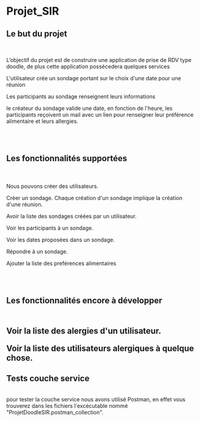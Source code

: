 # Projet_SIR

<h2>Le but du projet</h2>
<br>
<p>L’objectif du projet est de construire une application de prise de RDV type doodle, de plus cette application possécedera quelques services</p>
<p>L'utilisateur crée un sondage portant sur le choix d'une date pour une réunion</p>
<p>Les participants au sondage renseignent leurs informations</p>
<p>le créateur du sondage valide une date, en fonction de l'heure,  les participants reçoivent un mail avec un lien pour renseigner leur préférence alimentaire et leurs allergies.</p>
<br>
<br>
<h2>Les fonctionnalités supportées</h2>
<br></br>
Nous pouvons créer des utilisateurs.

Créer un sondage. Chaque création d'un sondage implique la création d'une réunion.

Avoir la liste des sondages créées par un utilisateur.

Voir les participants à un sondage.

Voir les dates proposées dans un sondage.

Répondre à un sondage.

Ajouter la liste des preférences alimentaires

<br>
<br>
<h2>Les fonctionnalités encore à développer<h2>
<br> 
Voir la liste des alergies d'un utilisateur.

Voir la liste des utilisateurs alergiques à quelque chose.
  
<h2> Tests couche service </h2>
<br>
pour tester la couche service nous avons utilisé Postman, en effet vous trouverez dans les fichiers l'excécutable nommé "ProjetDoodleSIR.postman_collection".
 
